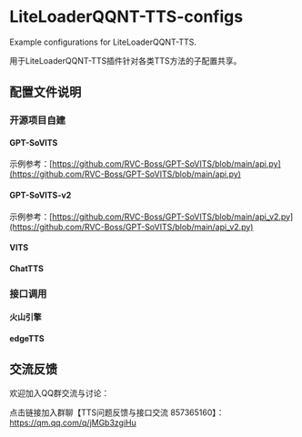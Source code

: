 # LiteLoaderQQNT-TTS-configs

Example configurations for LiteLoaderQQNT-TTS.

用于LiteLoaderQQNT-TTS插件针对各类TTS方法的子配置共享。

## 配置文件说明

### 开源项目自建

#### GPT-SoVITS

示例参考：[https://github.com/RVC-Boss/GPT-SoVITS/blob/main/api.py](https://github.com/RVC-Boss/GPT-SoVITS/blob/main/api.py)

#### GPT-SoVITS-v2

示例参考：[https://github.com/RVC-Boss/GPT-SoVITS/blob/main/api_v2.py](https://github.com/RVC-Boss/GPT-SoVITS/blob/main/api_v2.py)

#### VITS

#### ChatTTS

### 接口调用

#### 火山引擎

#### edgeTTS

## 交流反馈

欢迎加入QQ群交流与讨论：

点击链接加入群聊【TTS问题反馈与接口交流 857365160】：https://qm.qq.com/q/jMGb3zgiHu
